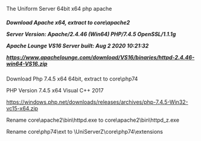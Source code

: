 The Uniform Server 64bit x64 php apache

<h5><p>
Download Apache x64, extract to core\apache2

Server Version: Apache/2.4.46 (Win64) PHP/7.4.5 OpenSSL/1.1.1g

Apache Lounge VS16 Server built: Aug 2 2020 10:21:32

https://www.apachelounge.com/download/VS16/binaries/httpd-2.4.46-win64-VS16.zip
</p></h5>

Download Php 7.4.5 x64 64bit, extract to core\php74

PHP Version 7.4.5 x64
Visual C++ 2017

https://windows.php.net/downloads/releases/archives/php-7.4.5-Win32-vc15-x64.zip



Rename core\apache2\bin\httpd.exe to core\apache2\bin\httpd_z.exe

Rename core\php74\ext to \UniServerZ\core\php74\extensions
